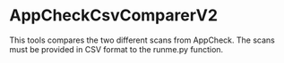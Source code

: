 # AppCheckCsvComparerV2
This tools compares the two different scans from AppCheck. The scans must be provided in CSV format to the runme.py function.
